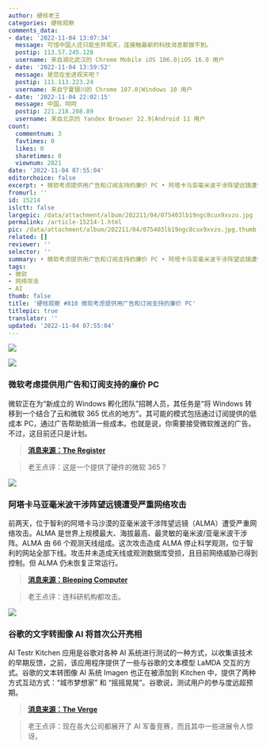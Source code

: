 ```yaml
---
author: 硬核老王
categories: 硬核观察
comments_data:
- date: '2022-11-04 13:07:34'
  message: 可惜中国人还只能坐井观天，连接触最新的科技消息都做不到。
  postip: 113.57.245.128
  username: 来自湖北武汉的 Chrome Mobile iOS 106.0|iOS 16.0 用户
- date: '2022-11-04 13:59:52'
  message: 是您在坐进观天吧？
  postip: 111.113.223.24
  username: 来自宁夏银川的 Chrome 107.0|Windows 10 用户
- date: '2022-11-04 22:02:15'
  message: 中国，呵呵
  postip: 221.218.208.89
  username: 来自北京的 Yandex Browser 22.9|Android 11 用户
count:
  commentnum: 3
  favtimes: 0
  likes: 0
  sharetimes: 0
  viewnum: 2821
date: '2022-11-04 07:55:04'
editorchoice: false
excerpt: • 微软考虑提供用广告和订阅支持的廉价 PC • 阿塔卡马亚毫米波干涉阵望远镜遭受严重网络攻击 • 谷歌的文字转图像 AI 将首次公开亮相
fromurl: ''
id: 15214
islctt: false
largepic: /data/attachment/album/202211/04/075403lb19ngc8cux9xvzo.jpg
permalink: /article-15214-1.html
pic: /data/attachment/album/202211/04/075403lb19ngc8cux9xvzo.jpg.thumb.jpg
related: []
reviewer: ''
selector: ''
summary: • 微软考虑提供用广告和订阅支持的廉价 PC • 阿塔卡马亚毫米波干涉阵望远镜遭受严重网络攻击 • 谷歌的文字转图像 AI 将首次公开亮相
tags:
- 微软
- 网络攻击
- AI
thumb: false
title: '硬核观察 #810 微软考虑提供用广告和订阅支持的廉价 PC'
titlepic: true
translator: ''
updated: '2022-11-04 07:55:04'
---
```


![](/data/attachment/album/202211/04/075403lb19ngc8cux9xvzo.jpg)


![](/data/attachment/album/202211/04/075415q0saz2n7669psv23.jpg)


### 微软考虑提供用广告和订阅支持的廉价 PC


微软正在为“新成立的 Windows 孵化团队”招聘人员，其任务是“将 Windows 转移到一个结合了云和微软 365 优点的地方”。其可能的模式包括通过订阅提供的低成本 PC，通过广告帮助抵消一些成本。也就是说，你需要接受微软推送的广告。不过，这目前还只是计划。



> 
> **[消息来源：The Register](https://www.theregister.com/2022/11/02/microsoft_windows_pc_ads/)**
> 
> 
> 



> 
> 老王点评：这是一个提供了硬件的微软 365？
> 
> 
> 


![](/data/attachment/album/202211/04/075424mm0ioeaadg9099mo.jpg)


### 阿塔卡马亚毫米波干涉阵望远镜遭受严重网络攻击


前两天，位于智利的阿塔卡马沙漠的亚毫米波干涉阵望远镜（ALMA）遭受严重网络攻击。ALMA 是世界上规模最大、海拔最高、最灵敏的毫米波/亚毫米波干涉阵。ALMA 由 66 个观测天线组成。这次攻击造成 ALMA 停止科学观测，位于智利的网站全部下线。攻击并未造成天线或观测数据库受损，且目前网络威胁已得到控制。但 ALMA 仍未恢复正常运行。



> 
> **[消息来源：Bleeping Computer](https://www.bleepingcomputer.com/news/security/alma-observatory-shuts-down-operations-due-to-a-cyberattack/)**
> 
> 
> 



> 
> 老王点评：连科研机构都攻击。
> 
> 
> 


![](/data/attachment/album/202211/04/075443agfnbbxn14bb4fkz.jpg)


### 谷歌的文字转图像 AI 将首次公开亮相


AI Testr Kitchen 应用是谷歌对各种 AI 系统进行测试的一种方式，以收集该技术的早期反馈，之前，该应用程序提供了一些与谷歌的文本模型 LaMDA 交互的方式。谷歌的文本转图像 AI 系统 Imagen 也正在被添加到 Kitchen 中，提供了两种方式互动方式：“城市梦想家” 和 “摇摇晃晃”。谷歌说，测试用户的参与度远超预期。



> 
> **[消息来源：The Verge](https://www.theverge.com/2022/11/2/23434361/google-text-to-image-ai-model-imagen-test-kitchen-app)**
> 
> 
> 



> 
> 老王点评：现在各大公司都展开了 AI 军备竞赛，而且其中一些进展令人惊讶。
> 
> 
>